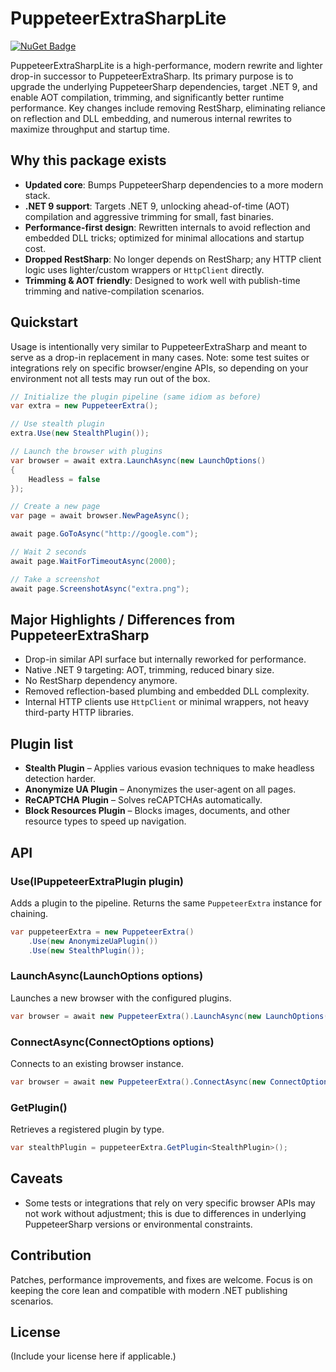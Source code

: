# PuppeteerExtraSharpLite

[![NuGet Badge](https://buildstats.info/nuget/PuppeteerExtraSharp)](https://www.nuget.org/packages/PuppeteerExtraSharpLite)

PuppeteerExtraSharpLite is a high-performance, modern rewrite and lighter drop-in successor to PuppeteerExtraSharp. Its primary purpose is to upgrade the underlying PuppeteerSharp dependencies, target .NET 9, and enable AOT compilation, trimming, and significantly better runtime performance. Key changes include removing RestSharp, eliminating reliance on reflection and DLL embedding, and numerous internal rewrites to maximize throughput and startup time.

## Why this package exists

- **Updated core**: Bumps PuppeteerSharp dependencies to a more modern stack.
- **.NET 9 support**: Targets .NET 9, unlocking ahead-of-time (AOT) compilation and aggressive trimming for small, fast binaries.
- **Performance-first design**: Rewritten internals to avoid reflection and embedded DLL tricks; optimized for minimal allocations and startup cost.
- **Dropped RestSharp**: No longer depends on RestSharp; any HTTP client logic uses lighter/custom wrappers or `HttpClient` directly.
- **Trimming & AOT friendly**: Designed to work well with publish-time trimming and native-compilation scenarios.

## Quickstart

Usage is intentionally very similar to PuppeteerExtraSharp and meant to serve as a drop-in replacement in many cases. Note: some test suites or integrations rely on specific browser/engine APIs, so depending on your environment not all tests may run out of the box.

```csharp
// Initialize the plugin pipeline (same idiom as before)
var extra = new PuppeteerExtra();

// Use stealth plugin
extra.Use(new StealthPlugin());

// Launch the browser with plugins
var browser = await extra.LaunchAsync(new LaunchOptions()
{
    Headless = false
});

// Create a new page
var page = await browser.NewPageAsync();

await page.GoToAsync("http://google.com");

// Wait 2 seconds
await page.WaitForTimeoutAsync(2000);

// Take a screenshot
await page.ScreenshotAsync("extra.png");
```

## Major Highlights / Differences from PuppeteerExtraSharp

- Drop-in similar API surface but internally reworked for performance.
- Native .NET 9 targeting: AOT, trimming, reduced binary size.
- No RestSharp dependency anymore.
- Removed reflection-based plumbing and embedded DLL complexity.
- Internal HTTP clients use `HttpClient` or minimal wrappers, not heavy third-party HTTP libraries.

## Plugin list

- **Stealth Plugin** – Applies various evasion techniques to make headless detection harder.
- **Anonymize UA Plugin** – Anonymizes the user-agent on all pages.
- **ReCAPTCHA Plugin** – Solves reCAPTCHAs automatically.
- **Block Resources Plugin** – Blocks images, documents, and other resource types to speed up navigation.

## API

### Use(IPuppeteerExtraPlugin plugin)

Adds a plugin to the pipeline. Returns the same `PuppeteerExtra` instance for chaining.

```csharp
var puppeteerExtra = new PuppeteerExtra()
    .Use(new AnonymizeUaPlugin())
    .Use(new StealthPlugin());
```

### LaunchAsync(LaunchOptions options)

Launches a new browser with the configured plugins.

```csharp
var browser = await new PuppeteerExtra().LaunchAsync(new LaunchOptions());
```

### ConnectAsync(ConnectOptions options)

Connects to an existing browser instance.

```csharp
var browser = await new PuppeteerExtra().ConnectAsync(new ConnectOptions());
```

### GetPlugin<T>()

Retrieves a registered plugin by type.

```csharp
var stealthPlugin = puppeteerExtra.GetPlugin<StealthPlugin>();
```

## Caveats

- Some tests or integrations that rely on very specific browser APIs may not work without adjustment; this is due to differences in underlying PuppeteerSharp versions or environmental constraints.

## Contribution

Patches, performance improvements, and fixes are welcome. Focus is on keeping the core lean and compatible with modern .NET publishing scenarios.

## License

(Include your license here if applicable.)
